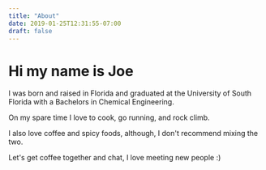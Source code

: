 ```yaml
---
title: "About"
date: 2019-01-25T12:31:55-07:00
draft: false
---
```


# Hi my name is Joe

I was born and raised in Florida and graduated at the University of South Florida with a Bachelors in Chemical Engineering.

On my spare time I love to cook, go running, and rock climb.

I also love coffee and spicy foods, although, I don't recommend mixing the two.

Let's get coffee together and chat, I love meeting new people :)
